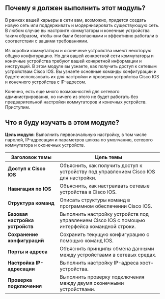 <!-- verified: agorbachev 03.05.2022 -->

<!-- 2.0.1 -->
##  Почему я должен выполнить этот модуль?

В рамках вашей карьеры в сети вам, возможно, придется создать новую сеть или поддерживать и модернизировать существующую сеть. В любом случае вы настроите коммутаторы и конечные устройства таким образом, чтобы они были безопасными и эффективно работали в соответствии с вашими требованиями.

Из коробки коммутаторы и оконечные устройства имеют некоторую общую конфигурацию. Но для вашей конкретной сети коммутаторы и конечные устройства требуют вашей конкретной информации и инструкций. В этом модуле вы узнаете, как получить доступ к сетевым устройствам Cisco IOS. Вы узнаете основные команды конфигурации и будете использовать их для настройки и проверки устройства Cisco IOS и конечного устройства с IP-адресом.

Конечно, есть еще много возможностей для сетевого администрирования, но ничего из этого не будет работать без предварительной настройки коммутаторов и конечных устройств. Приступим.

<!-- 2.0.2 -->
##  Что я буду изучать в этом модуле?

**Цель модуля**: Выполнить первоначальную настройку, в том числе паролей, IP-адресации и параметров шлюза по умолчанию, сетевого коммутатора и оконечных устройств.

| **Заголовок темы** | **Цель темы** |
| --- | --- |
| **Доступ к Cisco IOS** | Объяснить, как получить доступ к устройству под управлением Cisco IOS для настройки. |
| **Навигация по IOS** | Объяснить, как настраивать сетевые устройства в Cisco IOS. |
| **Структура команд** | Описать структуры команд в программном обеспечении Cisco IOS. |
| **Базовая настройка устройств** | Выполнить настройку устройств под управлением Cisco IOS с помощью интерфейса командной строки. |
| **Сохранение конфигураций** | Сохранить текущую конфигурацию с помощью команд IOS. |
| **Порты и адреса** | Объяснить принципы обмена данными между устройствами в сетевых средах. |
| **Настройка IP-адресации** | Выполнить настройку IP-адреса хост-устройства. | 
| **Проверка подключения** | Выполнить проверку подключения между двумя оконечными устройствами. |

